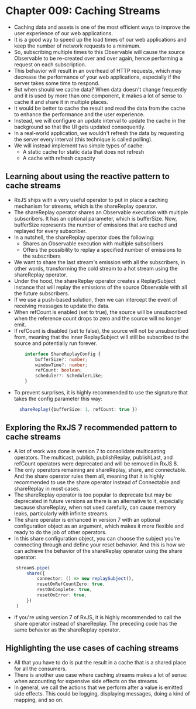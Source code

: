 # Chapter 009: Caching Streams
- Caching data and assets is one of the most efficient ways to improve the user experience of our web applications.
- It is a good way to speed up the load times of our web applications and keep the number of network requests to a minimum.
- So, subscribing multiple times to this Observable will cause the source Observable to be re-created over and over again, hence performing a request on each subscription.
- This behavior will result in an overhead of HTTP requests, which may decrease the performance of your web applications, especially if the server takes some time to respond.
- But when should we cache data? When data doesn't change frequently and it is used by more than one component, it makes a lot of sense to cache it and share it in multiple places.
- It would be better to cache the result and read the data from the cache to enhance the performance and the user experience.
- Instead, we will configure an update interval to update the cache in the background so that the UI gets updated consequently.
- In a real-world application, we wouldn't refresh the data by requesting the server every interval (this technique is called polling).
- We will instead implement two simple types of cache:
    - A static cache for static data that does not refresh
    - A cache with refresh capacity

## Learning about using the reactive pattern to cache streams
- RxJS ships with a very useful operator to put in place a caching mechanism for streams, which is the shareReplay operator.
- The shareReplay operator shares an Observable execution with multiple subscribers. It has an optional parameter, which is bufferSize. Now, bufferSize represents the number of emissions that are cached and replayed for every subscriber.
- In a nutshell, the shareReplay operator does the following:
    - Shares an Observable execution with multiple subscribers
    - Offers the possibility to replay a specified number of emissions to the subscribers
- We want to share the last stream's emission with all the subscribers, in other words, transforming the cold stream to a hot stream using the shareReplay operator.
- Under the hood, the shareReplay operator creates a ReplaySubject instance that will replay the emissions of the source Observable with all the future subscribers.
- If we use a push-based solution, then we can intercept the event of receiving messages to update the data.
- When refCount is enabled (set to true), the source will be unsubscribed when the reference count drops to zero and the source will no longer emit.
- If refCount is disabled (set to false), the source will not be unsubscribed from, meaning that the inner ReplaySubject will still be subscribed to the source and potentially run forever.
    ```typescript
        interface ShareReplayConfig {
            bufferSize?: number;
            windowTime?: number;
            refCount: boolean;
            scheduler?: SchedulerLike;
        }
    ```
- To prevent surprises, it is highly recommended to use the signature that takes the config parameter this way:
    ```typescript
      shareReplay({bufferSize: 1, refCount: true }) 
    ```

## Exploring the RxJS 7 recommended pattern to cache streams
- A lot of work was done in version 7 to consolidate multicasting operators. The multicast, publish, publishReplay, publishLast, and refCount operators were deprecated and will be removed in RxJS 8.
- The only operators remaining are shareReplay, share, and connectable. And the share operator rules them all, meaning that it is highly recommended to use the share operator instead of Connectable and shareReplay in most cases.
- The shareReplay operator is too popular to deprecate but may be deprecated in future versions as there is an alternative to it, especially because shareReplay, when not used carefully, can cause memory leaks, particularly with infinite streams.
- The share operator is enhanced in version 7 with an optional configuration object as an argument, which makes it more flexible and ready to do the job of other operators.
- In this share configuration object, you can choose the subject you're connecting through and define your reset behavior. And this is how we can achieve the behavior of the shareReplay operator using the share operator:
```typescript
    stream$.pipe(
        share({
            connector: () => new replaySubject(),
            resetOnRefCountZero: true,
            restOnComplete: true,
            resetOnError: true,
        })
    )
```
- If you're using version 7 of RxJS, it is highly recommended to call the share operator instead of shareReplay. The preceding code has the same behavior as the shareReplay operator.

## Highlighting the use cases of caching streams
- All that you have to do is put the result in a cache that is a shared place for all the consumers.
- There is another use case where caching streams makes a lot of sense: when accounting for expensive side effects on the streams.
- In general, we call the actions that we perform after a value is emitted side effects. This could be logging, displaying messages, doing a kind of mapping, and so on.
